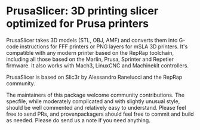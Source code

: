 # PrusaSlicer: 3D printing slicer optimized for Prusa printers

PrusaSlicer takes 3D models (STL, OBJ, AMF)
and converts them into G-code instructions for FFF printers
or PNG layers for mSLA 3D printers.
It's compatible with any modern printer based on the RepRap toolchain,
including all those based on the
Marlin, Prusa, Sprinter and Repetier firmware.
It also works with
Mach3, LinuxCNC and Machinekit controllers.

PrusaSlicer is based on Slic3r
by Alessandro Ranelucci
and the RepRap community.

The maintainers of this package welcome community contributions.
The specfile, while moderately complicated
and with slightly unusual style,
should be well commented
and relatively easy to understand.
Please feel free to send PRs,
and provenpackagers should feel free
to commit and build as needed.
Please do send us a note if you need anything.
